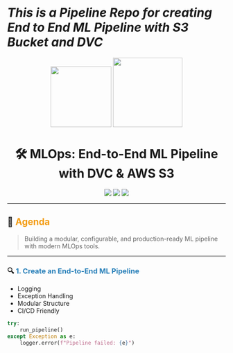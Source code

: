 # *This is a Pipeline Repo for creating End to End ML Pipeline with S3 Bucket and DVC*

<p align="center">
  <img src="https://upload.wikimedia.org/wikipedia/commons/8/87/DVC_logo.png" width="140" />
  <img src="https://a0.awsstatic.com/libra-css/images/logos/aws_logo_smile_1200x630.png" width="160" />
</p>

<h1 align="center">🛠️ MLOps: End-to-End ML Pipeline with DVC & AWS S3</h1>

<p align="center">
  <img src="https://img.shields.io/badge/MLOps-End%20to%20End-green?style=for-the-badge" />
  <img src="https://img.shields.io/badge/DVC-Enabled-blueviolet?style=for-the-badge" />
  <img src="https://img.shields.io/badge/AWS-S3-yellow?style=for-the-badge" />
</p>

---

## 📌 <span style="color:#f39c12">Agenda</span>

> Building a modular, configurable, and production-ready ML pipeline with modern MLOps tools.

---

### 🔍 <span style="color:#2980b9">1. Create an End-to-End ML Pipeline</span>

- Logging
- Exception Handling
- Modular Structure
- CI/CD Friendly

```python
try:
    run_pipeline()
except Exception as e:
    logger.error(f"Pipeline failed: {e}")
